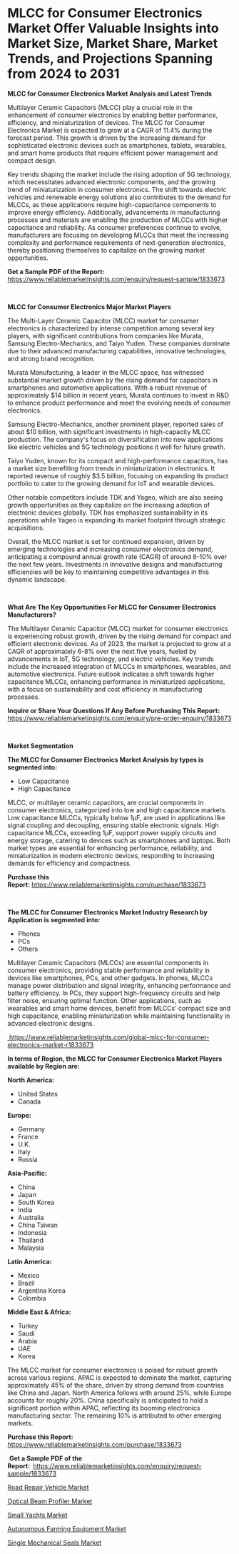 <p><h1>MLCC for Consumer Electronics Market Offer Valuable Insights into Market Size, Market Share, Market Trends, and Projections Spanning from 2024 to 2031</h1></p><p><strong>MLCC for Consumer Electronics Market Analysis and Latest Trends</strong></p>
<p><p>Multilayer Ceramic Capacitors (MLCC) play a crucial role in the enhancement of consumer electronics by enabling better performance, efficiency, and miniaturization of devices. The MLCC for Consumer Electronics Market is expected to grow at a CAGR of 11.4% during the forecast period. This growth is driven by the increasing demand for sophisticated electronic devices such as smartphones, tablets, wearables, and smart home products that require efficient power management and compact design.</p><p>Key trends shaping the market include the rising adoption of 5G technology, which necessitates advanced electronic components, and the growing trend of miniaturization in consumer electronics. The shift towards electric vehicles and renewable energy solutions also contributes to the demand for MLCCs, as these applications require high-capacitance components to improve energy efficiency. Additionally, advancements in manufacturing processes and materials are enabling the production of MLCCs with higher capacitance and reliability. As consumer preferences continue to evolve, manufacturers are focusing on developing MLCCs that meet the increasing complexity and performance requirements of next-generation electronics, thereby positioning themselves to capitalize on the growing market opportunities.</p></p>
<p><strong>Get a Sample PDF of the Report:&nbsp;</strong> <a href="https://www.reliablemarketinsights.com/enquiry/request-sample/1833673?utm_campaign=1383&utm_medium=2&utm_source=Github&utm_content=ia&utm_term=17102024&utm_id=mlcc-for-consumer-electronics">https://www.reliablemarketinsights.com/enquiry/request-sample/1833673</a></p>
<p>&nbsp;</p>
<p><strong>MLCC for Consumer Electronics Major Market Players</strong></p>
<p><p>The Multi-Layer Ceramic Capacitor (MLCC) market for consumer electronics is characterized by intense competition among several key players, with significant contributions from companies like Murata, Samsung Electro-Mechanics, and Taiyo Yuden. These companies dominate due to their advanced manufacturing capabilities, innovative technologies, and strong brand recognition.</p><p>Murata Manufacturing, a leader in the MLCC space, has witnessed substantial market growth driven by the rising demand for capacitors in smartphones and automotive applications. With a robust revenue of approximately $14 billion in recent years, Murata continues to invest in R&D to enhance product performance and meet the evolving needs of consumer electronics.</p><p>Samsung Electro-Mechanics, another prominent player, reported sales of about $10 billion, with significant investments in high-capacity MLCC production. The company's focus on diversification into new applications like electric vehicles and 5G technology positions it well for future growth.</p><p>Taiyo Yuden, known for its compact and high-performance capacitors, has a market size benefiting from trends in miniaturization in electronics. It reported revenue of roughly $3.5 billion, focusing on expanding its product portfolio to cater to the growing demand for IoT and wearable devices.</p><p>Other notable competitors include TDK and Yageo, which are also seeing growth opportunities as they capitalize on the increasing adoption of electronic devices globally. TDK has emphasized sustainability in its operations while Yageo is expanding its market footprint through strategic acquisitions.</p><p>Overall, the MLCC market is set for continued expansion, driven by emerging technologies and increasing consumer electronics demand, anticipating a compound annual growth rate (CAGR) of around 8-10% over the next few years. Investments in innovative designs and manufacturing efficiencies will be key to maintaining competitive advantages in this dynamic landscape.</p></p>
<p>&nbsp;</p>
<p><strong>What Are The Key Opportunities For MLCC for Consumer Electronics Manufacturers?</strong></p>
<p><p>The Multilayer Ceramic Capacitor (MLCC) market for consumer electronics is experiencing robust growth, driven by the rising demand for compact and efficient electronic devices. As of 2023, the market is projected to grow at a CAGR of approximately 6-8% over the next five years, fueled by advancements in IoT, 5G technology, and electric vehicles. Key trends include the increased integration of MLCCs in smartphones, wearables, and automotive electronics. Future outlook indicates a shift towards higher capacitance MLCCs, enhancing performance in miniaturized applications, with a focus on sustainability and cost efficiency in manufacturing processes.</p></p>
<p><strong>Inquire or Share Your Questions If Any Before Purchasing This Report:</strong> <a href="https://www.reliablemarketinsights.com/enquiry/pre-order-enquiry/1833673?utm_campaign=1383&utm_medium=2&utm_source=Github&utm_content=ia&utm_term=17102024&utm_id=mlcc-for-consumer-electronics">https://www.reliablemarketinsights.com/enquiry/pre-order-enquiry/1833673</a></p>
<p>&nbsp;</p>
<p><strong>Market Segmentation</strong></p>
<p><strong>The MLCC for Consumer Electronics Market Analysis by types is segmented into:</strong></p>
<p><ul><li>Low Capacitance</li><li>High Capacitance</li></ul></p>
<p><p>MLCC, or multilayer ceramic capacitors, are crucial components in consumer electronics, categorized into low and high capacitance markets. Low capacitance MLCCs, typically below 1µF, are used in applications like signal coupling and decoupling, ensuring stable electronic signals. High capacitance MLCCs, exceeding 1µF, support power supply circuits and energy storage, catering to devices such as smartphones and laptops. Both market types are essential for enhancing performance, reliability, and miniaturization in modern electronic devices, responding to increasing demands for efficiency and compactness.</p></p>
<p><strong>Purchase this Report:&nbsp;</strong><a href="https://www.reliablemarketinsights.com/purchase/1833673?utm_campaign=1383&utm_medium=2&utm_source=Github&utm_content=ia&utm_term=17102024&utm_id=mlcc-for-consumer-electronics">https://www.reliablemarketinsights.com/purchase/1833673</a></p>
<p>&nbsp;</p>
<p><strong>The MLCC for Consumer Electronics Market Industry Research by Application is segmented into:</strong></p>
<p><ul><li>Phones</li><li>PCs</li><li>Others</li></ul></p>
<p><p>Multilayer Ceramic Capacitors (MLCCs) are essential components in consumer electronics, providing stable performance and reliability in devices like smartphones, PCs, and other gadgets. In phones, MLCCs manage power distribution and signal integrity, enhancing performance and battery efficiency. In PCs, they support high-frequency circuits and help filter noise, ensuring optimal function. Other applications, such as wearables and smart home devices, benefit from MLCCs’ compact size and high capacitance, enabling miniaturization while maintaining functionality in advanced electronic designs.</p></p>
<p><a href="https://www.reliablemarketinsights.com/global-mlcc-for-consumer-electronics-market-r1833673?utm_campaign=1383&utm_medium=2&utm_source=Github&utm_content=ia&utm_term=17102024&utm_id=mlcc-for-consumer-electronics">&nbsp;https://www.reliablemarketinsights.com/global-mlcc-for-consumer-electronics-market-r1833673</a></p>
<p><strong>In terms of Region, the MLCC for Consumer Electronics Market Players available by Region are:</strong></p>
<p>
    <p> <strong> North America: </strong>
        <ul>
            <li>United States</li>
            <li>Canada</li>
        </ul>
        </p> 
    <p> <strong> Europe: </strong>
        <ul>
            <li>Germany</li>
            <li>France</li>
            <li>U.K.</li>
            <li>Italy</li>
            <li>Russia</li>
        </ul>
        </p> 
    <p> <strong> Asia-Pacific: </strong>
        <ul>
            <li>China</li>
            <li>Japan</li>
            <li>South Korea</li>
            <li>India</li>
            <li>Australia</li>
            <li>China Taiwan</li>
            <li>Indonesia</li>
            <li>Thailand</li>
            <li>Malaysia</li>
        </ul>
        </p> 
    <p> <strong> Latin America: </strong>
        <ul>
            <li>Mexico</li>
            <li>Brazil</li>
            <li>Argentina Korea</li>
            <li>Colombia</li>
        </ul>
        </p> 
    <p> <strong> Middle East & Africa: </strong>
        <ul>
            <li>Turkey</li>
            <li>Saudi</li>
            <li>Arabia</li>
            <li>UAE</li>
            <li>Korea</li>
        </ul>
    </p>
    </p>
<p><p>The MLCC market for consumer electronics is poised for robust growth across various regions. APAC is expected to dominate the market, capturing approximately 45% of the share, driven by strong demand from countries like China and Japan. North America follows with around 25%, while Europe accounts for roughly 20%. China specifically is anticipated to hold a significant portion within APAC, reflecting its booming electronics manufacturing sector. The remaining 10% is attributed to other emerging markets.</p></p>
<p><strong>Purchase this Report: </strong><a href="https://www.reliablemarketinsights.com/purchase/1833673?utm_campaign=1383&utm_medium=2&utm_source=Github&utm_content=ia&utm_term=17102024&utm_id=mlcc-for-consumer-electronics">https://www.reliablemarketinsights.com/purchase/1833673</a></p>
<p>&nbsp;<strong>Get a Sample PDF of the Report:&nbsp;&nbsp;</strong><a href="https://www.reliablemarketinsights.com/enquiry/request-sample/1833673?utm_campaign=1383&utm_medium=2&utm_source=Github&utm_content=ia&utm_term=17102024&utm_id=mlcc-for-consumer-electronics">https://www.reliablemarketinsights.com/enquiry/request-sample/1833673</a></p>
<p><strong></strong></p>
<p><p><a href="https://www.linkedin.com/pulse/global-road-repair-vehicle-market-forecast-2024-2031-trends-b4mtf?utm_campaign=1383&utm_medium=2&utm_source=Github&utm_content=ia&utm_term=17102024&utm_id=mlcc-for-consumer-electronics">Road Repair Vehicle Market</a></p><p><a href="https://issuu.com/reportprime-2/docs/optical-beam-profiler-market-size-2_9048fdd782e572?utm_campaign=1383&utm_medium=2&utm_source=Github&utm_content=ia&utm_term=17102024&utm_id=mlcc-for-consumer-electronics">Optical Beam Profiler Market</a></p><p><a href="https://www.linkedin.com/pulse/in-depth-small-yachts-market-review-size-share-143cagr-growth-fuduf?utm_campaign=1383&utm_medium=2&utm_source=Github&utm_content=ia&utm_term=17102024&utm_id=mlcc-for-consumer-electronics">Small Yachts Market</a></p><p><a href="https://www.linkedin.com/pulse/autonomous-farming-equipment-market-size-type-tractorsharvesterothers-qf2rf?utm_campaign=1383&utm_medium=2&utm_source=Github&utm_content=ia&utm_term=17102024&utm_id=mlcc-for-consumer-electronics">Autonomous Farming Equipment Market</a></p><p><a href="https://github.com/RickHolmes3/Market-Research-Report-List-7/blob/main/single-mechanical-seals-market.md?utm_campaign=1383&utm_medium=2&utm_source=Github&utm_content=ia&utm_term=17102024&utm_id=mlcc-for-consumer-electronics">Single Mechanical Seals Market</a></p></p>
